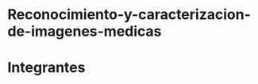 <div class=text-justify>
  
# Reconocimiento-y-caracterizacion-de-imagenes-medicas

</div>


# Integrantes
